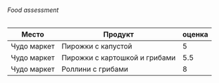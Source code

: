 ###### Food assessment
Место | Продукт | оценка
----- | ------- | ------
Чудо маркет | Пирожки с капустой | 5
Чудо маркет | Пирожки с картошкой и грибами| 5.5
Чудо маркет | Роллини с грибами | 8
